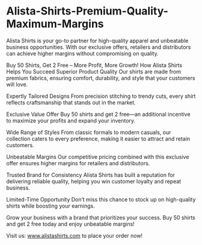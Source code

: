 # Alista-Shirts-Premium-Quality-Maximum-Margins
Alista Shirts is your go-to partner for high-quality apparel and unbeatable business opportunities. With our exclusive offers, retailers and distributors can achieve higher margins without compromising on quality.

Buy 50 Shirts, Get 2 Free – More Profit, More Growth!
How Alista Shirts Helps You Succeed
Superior Product Quality
Our shirts are made from premium fabrics, ensuring comfort, durability, and style that your customers will love.

Expertly Tailored Designs
From precision stitching to trendy cuts, every shirt reflects craftsmanship that stands out in the market.

Exclusive Value Offer
Buy 50 shirts and get 2 free—an additional incentive to maximize your profits and expand your inventory.

Wide Range of Styles
From classic formals to modern casuals, our collection caters to every preference, making it easier to attract and retain customers.

Unbeatable Margins
Our competitive pricing combined with this exclusive offer ensures higher margins for retailers and distributors.

Trusted Brand for Consistency
Alista Shirts has built a reputation for delivering reliable quality, helping you win customer loyalty and repeat business.

Limited-Time Opportunity
Don’t miss this chance to stock up on high-quality shirts while boosting your earnings.

Grow your business with a brand that prioritizes your success. Buy 50 shirts and get 2 free today and enjoy unbeatable margins!

Visit us: www.alistashirts.com to place your order now!
